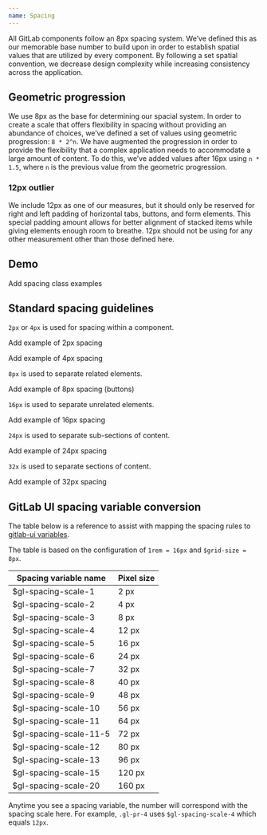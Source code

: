 ```yaml
---
name: Spacing
---
```


All GitLab components follow an 8px spacing system. We’ve defined this as our memorable base number to build upon in order to establish spatial values that are utilized by every component. By following a set spatial convention, we decrease design complexity while increasing consistency across the application.

## Geometric progression

We use 8px as the base for determining our spacial system. In order to create a scale that offers flexibility in spacing without providing an abundance of choices, we’ve defined a set of values using geometric progression: `8 * 2^n`. We have augmented the progression in order to provide the flexibility that a complex application needs to accommodate a large amount of content. To do this, we’ve added values after 16px using `n * 1.5`, where `n` is the previous value from the geometric progression.

### 12px outlier

We include 12px as one of our measures, but it should only be reserved for right and left padding of horizontal tabs, buttons, and form elements. This special padding amount allows for better alignment of stacked items while giving elements enough room to breathe. 12px should not be using for any other measurement other than those defined here.

## Demo

<div class="spacing-demo m-b-6">
  <span class="w-1 h-1 c-background-blue-300 d-inline-block" title="2px"></span>
  <span class="w-2 h-2 c-background-blue-300 d-inline-block" title="4px"></span>
  <span class="w-3 h-3 c-background-blue-300 d-inline-block" title="8px"></span>
  <span class="w-4 h-4 c-background-blue-300 d-inline-block" title="12px"></span>
  <span class="w-5 h-5 c-background-blue-300 d-inline-block" title="16px"></span>
  <span class="w-6 h-6 c-background-blue-300 d-inline-block" title="24px"></span>
  <span class="w-7 h-7 c-background-blue-300 d-inline-block" title="32px"></span>
  <span class="w-8 h-8 c-background-blue-300 d-inline-block" title="48px"></span>
  <span class="w-9 h-9 c-background-blue-300 d-inline-block" title="64px"></span>
  <span class="w-10 h-10 c-background-blue-300 d-inline-block" title="96px"></span>
  <span class="w-11 h-11 c-background-blue-300 d-inline-block" title="128px"></span>
  <span class="w-12 h-12 c-background-blue-300 d-inline-block" title="176px"></span>
  <span class="w-13 h-13 c-background-blue-300 d-inline-block" title="256px"></span>
</div>

<admonition type="todo">Add spacing class examples</admonition>

## Standard spacing guidelines

`2px` or `4px` is used for spacing within a component.

<admonition type="todo">Add example of 2px spacing</admonition>

<admonition type="todo">Add example of 4px spacing</admonition>

`8px` is used to separate related elements.

<admonition type="todo">Add example of 8px spacing (buttons)</admonition>

`16px` is used to separate unrelated elements.

<admonition type="todo">Add example of 16px spacing</admonition>

`24px` is used to separate sub-sections of content.

<admonition type="todo">Add example of 24px spacing</admonition>

`32x` is used to separate sections of content.

<admonition type="todo">Add example of 32px spacing</admonition>

## GitLab UI spacing variable conversion

The table below is a reference to assist with mapping the spacing rules to [gitlab-ui variables](https://gitlab.com/gitlab-org/gitlab-ui/-/blob/main/src/scss/variables.scss).

The table is based on the configuration of `1rem = 16px` and `$grid-size = 8px`.

| Spacing variable name | Pixel size |
| ------ | ------ |
| $gl-spacing-scale-1 | 2 px |
| $gl-spacing-scale-2	| 4 px |
| $gl-spacing-scale-3	| 8 px |
| $gl-spacing-scale-4	| 12 px |
| $gl-spacing-scale-5	| 16 px |
| $gl-spacing-scale-6	| 24 px |
| $gl-spacing-scale-7	| 32 px |
| $gl-spacing-scale-8	| 40 px |
| $gl-spacing-scale-9	| 48 px |
| $gl-spacing-scale-10 | 56 px |
| $gl-spacing-scale-11	| 64 px |
| $gl-spacing-scale-11-5	| 72 px |
| $gl-spacing-scale-12	| 80 px |
| $gl-spacing-scale-13	| 96 px |
| $gl-spacing-scale-15	| 120 px |
| $gl-spacing-scale-20	| 160 px |

<admonition type="note">Anytime you see a spacing variable, the number will correspond with the spacing scale here. For example, `.gl-pr-4` uses `$gl-spacing-scale-4` which equals `12px`.</admonition>

